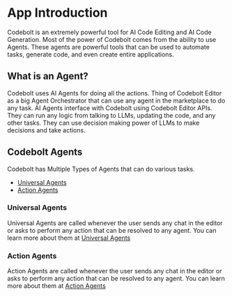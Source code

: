 # App Introduction

Codebolt is an extremely powerful tool for AI Code Editing and AI Code Generation. Most of the power of Codebolt comes from the ability to use Agents. These agents are powerful tools that can be used to automate tasks, generate code, and even create entire applications. 

## What is an Agent?

Codebolt uses AI Agents for doing all the actions. Thing of Codebolt Editor as a big Agent Orchestrator that can use any agent in the marketplace to do any task.
AI Agents interface with Codebolt using Codebolt Editor APIs. They can run any logic from talking to LLMs, updating the code, and any other tasks. They can use decision making power of LLMs to make decisions and take actions.

<!-- ## Codebolt Editor APIs

Codebolt Editor exposes all the functionality of the Editor in the format of APIs. We have created various Libraries to access the Editor APIs. These libraries are available in the following languages:
- [JavaScript](https://github.com/codebolt-ai/codebolt-js)
- [Python](https://github.com/codebolt-ai/codebolt-python) -->

## Codebolt Agents

Codebolt has Multiple Types of Agents that can do various tasks.
- [Universal Agents](./AgentTypes/UniversalAgents/universalAgents.md)
- [Action Agents](./AgentTypes/actionAgents.md)

### Universal Agents
Universal Agents are called whenever the user sends any chat in the editor or asks to perform any action that can be resolved to any agent. You can learn more about them at [Universal Agents](./AgentTypes/UniversalAgents/universalAgents.md)

### Action Agents
Action Agents are called whenever the user sends any chat in the editor or asks to perform any action that can be resolved to any agent. You can learn more about them at [Action Agents](./AgentTypes/actionAgents.md)

